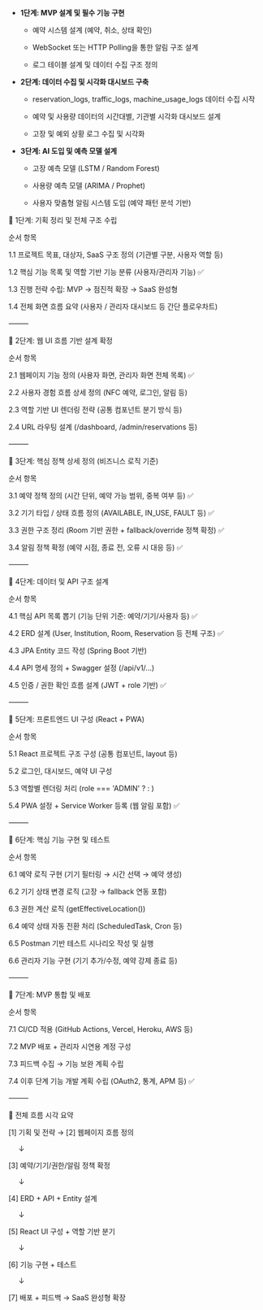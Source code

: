 - **1단계: MVP 설계 및 필수 기능 구현**
    
    - 예약 시스템 설계 (예약, 취소, 상태 확인)
        
    - WebSocket 또는 HTTP Polling을 통한 알림 구조 설계
        
    - 로그 테이블 설계 및 데이터 수집 구조 정의
        
    
- **2단계: 데이터 수집 및 시각화 대시보드 구축**
    
    - reservation_logs, traffic_logs, machine_usage_logs 데이터 수집 시작
        
    - 예약 및 사용량 데이터의 시간대별, 기관별 시각화 대시보드 설계
        
    - 고장 및 예외 상황 로그 수집 및 시각화
        
    
- **3단계: AI 도입 및 예측 모델 설계**
    
    - 고장 예측 모델 (LSTM / Random Forest)
        
    - 사용량 예측 모델 (ARIMA / Prophet)
        
    - 사용자 맞춤형 알림 시스템 도입 (예약 패턴 분석 기반)

  

🔹 1단계: 기획 정리 및 전체 구조 수립

  

순서 항목

1.1 프로젝트 목표, 대상자, SaaS 구조 정의 (기관별 구분, 사용자 역할 등)

1.2 핵심 기능 목록 및 역할 기반 기능 분류 (사용자/관리자 기능) ✅

1.3 진행 전략 수립: MVP → 점진적 확장 → SaaS 완성형

1.4 전체 화면 흐름 요약 (사용자 / 관리자 대시보드 등 간단 플로우차트)

  

  

  

⸻

  

🔹 2단계: 웹 UI 흐름 기반 설계 확정

  

순서 항목

2.1 웹페이지 기능 정의 (사용자 화면, 관리자 화면 전체 목록) ✅

2.2 사용자 경험 흐름 상세 정의 (NFC 예약, 로그인, 알림 등)

2.3 역할 기반 UI 렌더링 전략 (공통 컴포넌트 분기 방식 등)

2.4 URL 라우팅 설계 (/dashboard, /admin/reservations 등)

  

  

  

⸻

  

🔹 3단계: 핵심 정책 상세 정의 (비즈니스 로직 기준)

  

순서 항목

3.1 예약 정책 정의 (시간 단위, 예약 가능 범위, 중복 여부 등) ✅

3.2 기기 타입 / 상태 흐름 정의 (AVAILABLE, IN_USE, FAULT 등) ✅

3.3 권한 구조 정리 (Room 기반 권한 + fallback/override 정책 확정) ✅

3.4 알림 정책 확정 (예약 시점, 종료 전, 오류 시 대응 등) ✅

  

  

  

⸻

  

🔹 4단계: 데이터 및 API 구조 설계

  

순서 항목

4.1 핵심 API 목록 뽑기 (기능 단위 기준: 예약/기기/사용자 등) ✅

4.2 ERD 설계 (User, Institution, Room, Reservation 등 전체 구조) ✅

4.3 JPA Entity 코드 작성 (Spring Boot 기반)

4.4 API 명세 정의 + Swagger 설정 (/api/v1/...)

4.5 인증 / 권한 확인 흐름 설계 (JWT + role 기반) ✅

  

  

  

⸻

  

🔹 5단계: 프론트엔드 UI 구성 (React + PWA)

  

순서 항목

5.1 React 프로젝트 구조 구성 (공통 컴포넌트, layout 등)

5.2 로그인, 대시보드, 예약 UI 구성

5.3 역할별 렌더링 처리 (role === 'ADMIN' ? <AdminDashboard /> : <UserDashboard />)

5.4 PWA 설정 + Service Worker 등록 (웹 알림 포함) ✅

  

  

  

⸻

  

🔹 6단계: 핵심 기능 구현 및 테스트

  

순서 항목

6.1 예약 로직 구현 (기기 필터링 → 시간 선택 → 예약 생성)

6.2 기기 상태 변경 로직 (고장 → fallback 연동 포함)

6.3 권한 계산 로직 (getEffectiveLocation())

6.4 예약 상태 자동 전환 처리 (ScheduledTask, Cron 등)

6.5 Postman 기반 테스트 시나리오 작성 및 실행

6.6 관리자 기능 구현 (기기 추가/수정, 예약 강제 종료 등)

  

  

  

⸻

  

🔹 7단계: MVP 통합 및 배포

  

순서 항목

7.1 CI/CD 적용 (GitHub Actions, Vercel, Heroku, AWS 등)

7.2 MVP 배포 + 관리자 시연용 계정 구성

7.3 피드백 수집 → 기능 보완 계획 수립

7.4 이후 단계 기능 개발 계획 수립 (OAuth2, 통계, APM 등) ✅

  

  

  

⸻

  

🔸 전체 흐름 시각 요약

  

[1] 기획 및 전략 → [2] 웹페이지 흐름 정의

     ↓

[3] 예약/기기/권한/알림 정책 확정

     ↓

[4] ERD + API + Entity 설계

     ↓

[5] React UI 구성 + 역할 기반 분기

     ↓

[6] 기능 구현 + 테스트

     ↓

[7] 배포 + 피드백 → SaaS 완성형 확장

  

  
